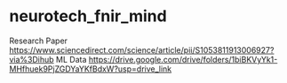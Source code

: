 # neurotech_fnir_mind
Research Paper
https://www.sciencedirect.com/science/article/pii/S1053811913006927?via%3Dihub
ML Data
https://drive.google.com/drive/folders/1biBKVyYk1-MHfhuek9PjZGDYaYKfBdxW?usp=drive_link
